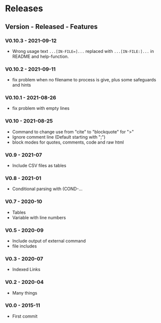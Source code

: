 # Releases
## Version - Released - Features

### V0.10.3 - 2021-09-12
- Wrong usage text `...[IN-FILE=]...` replaced with `...[IN-FILE:]...` in README and help-function. 
### V0.10.2 - 2021-09-11
- fix problem when no filename to process is give, plus some safeguards and hints
### V0.10.1 - 2021-08-26
- fix problem with empty lines
### V0.10 - 2021-08-25
- Command to change use from "cite" to "blockquote" for ">"
- Ignore comment line (Default starting with ";") 
- block modes for quotes, comments, code and raw html
### V0.9 - 2021-07
- Include CSV files as tables
### V0.8 - 2021-01 
- Conditional parsing with (COND-... 
### V0.7 - 2020-10
- Tables 
- Variable with line numbers
### V0.5 - 2020-09 
- Include output of external command
- file includes
### V0.3 - 2020-07
- Indexed Links 
### V0.2 - 2020-04
- Many things
### V0.0 - 2015-11
- First commit
